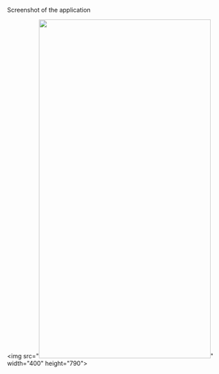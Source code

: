 Screenshot of the application

<img src="<img src="https://github.com/kunwarjaspal84/SplitTheChit/blob/main/Simulator%20Screen%20Shot%20-%20iPhone%2012%20Pro%20-%202021-05-27%20at%2016.51.59.png" width="400" height="790">" width="400" height="790">
